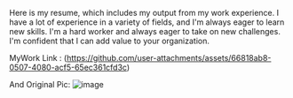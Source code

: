 Here is my resume, which includes my output from my work experience. I have a lot of experience in a variety of fields, and I'm always eager to learn new skills. I'm a hard worker and always eager to take on new challenges. I'm confident that I can add value to your organization.

MyWork Link : 
(https://github.com/user-attachments/assets/66818ab8-0507-4080-acf5-65ec361cfd3c)

And Original Pic:
![image](https://github.com/user-attachments/assets/9d37d7eb-39b9-49b4-968b-27fe3d7f9f64)

